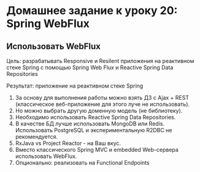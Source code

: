 # Домашнее задание к уроку 20: Spring WebFlux

## Использовать WebFlux

Цель: разрабатывать Responsive и Resilent приложения на реактивном стеке Spring c помощью Spring Web Flux и 
Reactive Spring Data Repositories

Результат: приложение на реактивном стеке Spring

1. За основу для выполнения работы можно взять ДЗ с Ajax + REST (классическое веб-приложение для этого луче не использовать).
2. Но можно выбрать другую доменную модель (не библиотеку).
3. Необходимо использовать Reactive Spring Data Repositories.
4. В качестве БД лучше использовать MongoDB или Redis. Использовать PostgreSQL и экспериментальную R2DBC не рекомендуется.
5. RxJava vs Project Reactor - на Ваш вкус.
6. Вместо классического Spring MVC и embedded Web-сервера использовать WebFlux.
7. Опционально: реализовать на Functional Endpoints
